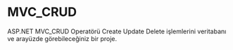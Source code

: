 # MVC_CRUD
 ASP.NET MVC_CRUD Operatörü
 Create Update Delete işlemlerini veritabanı ve arayüzde görebileceğiniz bir proje.
